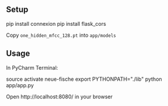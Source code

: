 ## Setup
pip install connexion
pip install flask_cors

Copy `one_hidden_mfcc_128.pt` into `app/models`

## Usage
In PyCharm Terminal:

source activate neue-fische
export PYTHONPATH="./lib"
python app/app.py

Open http://localhost:8080/ in your browser
